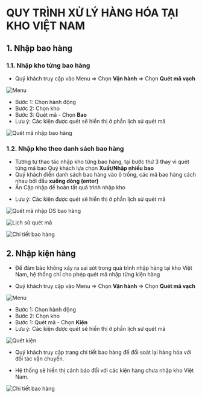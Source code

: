 # QUY TRÌNH XỬ LÝ HÀNG HÓA TẠI KHO VIỆT NAM

## 1. Nhập bao hàng

### 1.1. Nhập kho từng bao hàng

- Quý khách truy cập vào Menu => Chọn **Vận hành** => Chọn **Quét mã vạch**

![Menu](https://user-images.githubusercontent.com/73226975/162609818-959d8f27-202a-4a84-bffa-7d386d55a8be.png)

* Bước 1: Chọn hành động
* Bước 2: Chọn kho
* Bước 3: Quét mã - Chọn **Bao**
* Lưu ý: Các kiện được quét sẽ hiển thị ở phần lịch sử quét mã

![Quét mã nhập bao hàng](https://user-images.githubusercontent.com/73226975/162733624-2e586c28-8357-4735-b192-e517745e2553.png)

### 1.2. Nhập kho theo danh sách bao hàng
- Tương tự thao tác nhập kho từng bao hàng, tại bước thứ 3 thay vì quét từng mã bao Quý khách lựa chọn **Xuất/Nhập nhiều bao**
- Quý khách điền danh sách bao hàng vào ô trống, các mã bao hàng cách nhau bởi dấu **xuống dòng (enter)**
- Ấn Cập nhập để hoàn tất quá trình nhập kho
* Lưu ý: Các kiện được quét sẽ hiển thị ở phần lịch sử quét mã

![Quét mã nhập DS bao hàng](https://user-images.githubusercontent.com/73226975/162734435-becfd776-d655-4ea6-b7f6-adeed9346f6d.png)

![Lịch sử quét mã](https://user-images.githubusercontent.com/73226975/162735485-20159591-294d-4a70-8af6-4fbca1a66638.png)

![Chi tiết bao hàng](https://user-images.githubusercontent.com/73226975/162735403-81059ee4-fd59-4fbb-87e2-a69decedff59.png)

## 2. Nhập kiện hàng

- Để đảm bảo không xảy ra sai sót trong quá trình nhập hàng tại kho Việt Nam, hệ thống chỉ cho phép quét mã nhập từng kiện hàng

- Quý khách truy cập vào Menu => Chọn **Vận hành** => Chọn **Quét mã vạch**

![Menu](https://user-images.githubusercontent.com/73226975/162609818-959d8f27-202a-4a84-bffa-7d386d55a8be.png)

* Bước 1: Chọn hành động
* Bước 2: Chọn kho
* Bước 1: Quét mã - Chọn **Kiện**
* Lưu ý: Các kiện được quét sẽ hiển thị ở phần lịch sử quét mã

![Quét kiện](https://user-images.githubusercontent.com/73226975/162737059-a49ffadb-fa95-42fc-95a1-721963717b5a.png)

- Quý khách truy cập trang chi tiết bao hàng để đối soát lại hàng hóa với đối tác vận chuyển.

- Hệ thống sẽ hiển thị cảnh báo đối với các kiện hàng chưa nhập kho Việt Nam.

![Chi tiết bao hàng](https://user-images.githubusercontent.com/73226975/162737119-883fced0-16a4-45ef-b549-a169538c65c3.png)


